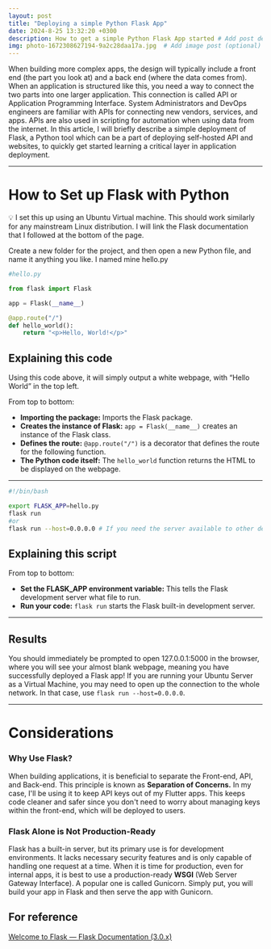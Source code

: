 ```yaml
---
layout: post
title: "Deploying a simple Python Flask App"
date: 2024-8-25 13:32:20 +0300
description: How to get a simple Python Flask App started # Add post description (optional)
img: photo-1672308627194-9a2c28daa17a.jpg  # Add image post (optional)
---
```



When building more complex apps, the design will typically include a front end (the part you look at) and a back end (where the data comes from). When an application is structured like this, you need a way to connect the two parts into one larger application. This connection is called API or Application Programming Interface. System Administrators and DevOps engineers are familiar with APIs for connecting new vendors, services, and apps. APIs are also used in scripting for automation when using data from the internet. In this article, I will briefly describe a simple deployment of Flask, a Python tool which can be a part of deploying self-hosted API and websites, to quickly get started learning a critical layer in application deployment. 

---

# How to Set up Flask with Python

<aside>
💡 I set this up using an Ubuntu Virtual machine. This should work similarly for any mainstream Linux distribution. I will link the Flask documentation that I followed at the bottom of the page.

</aside>

Create a new folder for the project, and then open a new Python file, and name it anything you like.  I named mine hello.py

```python
#hello.py

from flask import Flask

app = Flask(__name__)

@app.route("/")
def hello_world():
    return "<p>Hello, World!</p>"
```


## Explaining this code

Using this code above, it will simply output a white webpage, with “Hello World” in the top left. 

From top to bottom:

- **Importing the package:** Imports the Flask package.
- **Creates the instance of Flask:** `app = Flask(__name__)` creates an instance of the Flask class.
- **Defines the route:** `@app.route("/")` is a decorator that defines the route for the following function.
- **The Python code itself:** The `hello_world` function returns the HTML to be displayed on the webpage.

---

```bash
#!/bin/bash

export FLASK_APP=hello.py
flask run
#or
flask run --host=0.0.0.0 # If you need the server available to other devices. 
```

## Explaining this script

From top to bottom:

- **Set the FLASK_APP environment variable:** This tells the Flask development server what file to run.
- **Run your code:** `flask run` starts the Flask built-in development server.

---

## Results

You should immediately be prompted to open 127.0.0.1:5000 in the browser, where you will see your almost blank webpage, meaning you have successfully deployed a Flask app! If you are running your Ubuntu Server as a Virtual Machine, you may need to open up the connection to the whole network. In that case, use `flask run --host=0.0.0.0`.

---

# Considerations

### Why Use Flask?

When building applications, it is beneficial to separate the Front-end, API, and Back-end. This principle is known as **Separation of Concerns.** In my case, I'll be using it to keep API keys out of my Flutter apps. This keeps code cleaner and safer since you don't need to worry about managing keys within the front-end, which will be deployed to users.

### Flask Alone is Not Production-Ready

Flask has a built-in server, but its primary use is for development environments. It lacks necessary security features and is only capable of handling one request at a time. When it is time for production, even for internal apps, it is best to use a production-ready **WSGI** (Web Server Gateway Interface). A popular one is called Gunicorn. Simply put, you will build your app in Flask and then serve the app with Gunicorn.

## For reference

[Welcome to Flask — Flask Documentation (3.0.x)](https://flask.palletsprojects.com/en/3.0.x/)